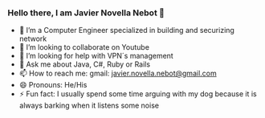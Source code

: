 ### Hello there, I am Javier Novella Nebot 👋

- 🔭 I’m a Computer Engineer specialized in building and securizing network
- 👯 I’m looking to collaborate on Youtube
- 🤔 I’m looking for help with VPN´s management
- 💬 Ask me about Java, C#, Ruby or Rails
- 📫 How to reach me: gmail: javier.novella.nebot@gmail.com
- 😄 Pronouns: He/His
- ⚡ Fun fact: I usually spend some time arguing with my dog because it is always barking when it listens some noise 

